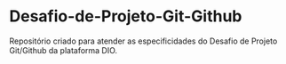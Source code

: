 # Desafio-de-Projeto-Git-Github
Repositório criado para atender as especificidades do Desafio de Projeto Git/Github da plataforma DIO.
